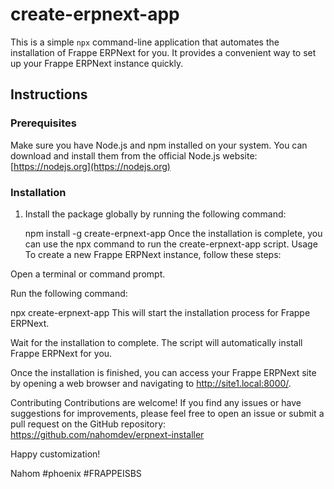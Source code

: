# create-erpnext-app

This is a simple `npx` command-line application that automates the installation of Frappe ERPNext for you. It provides a convenient way to set up your Frappe ERPNext instance quickly.

## Instructions

### Prerequisites

Make sure you have Node.js and npm installed on your system. You can download and install them from the official Node.js website: [https://nodejs.org](https://nodejs.org)

### Installation

1. Install the package globally by running the following command:

   npm install -g create-erpnext-app
   Once the installation is complete, you can use the npx command to run the create-erpnext-app script.
   Usage
   To create a new Frappe ERPNext instance, follow these steps:

Open a terminal or command prompt.

Run the following command:

npx create-erpnext-app
This will start the installation process for Frappe ERPNext.

Wait for the installation to complete. The script will automatically install Frappe ERPNext for you.

Once the installation is finished, you can access your Frappe ERPNext site by opening a web browser and navigating to http://site1.local:8000/.

Contributing
Contributions are welcome! If you find any issues or have suggestions for improvements, please feel free to open an issue or submit a pull request on the GitHub repository: https://github.com/nahomdev/erpnext-installer

Happy customization!

Nahom #phoenix #FRAPPEISBS
